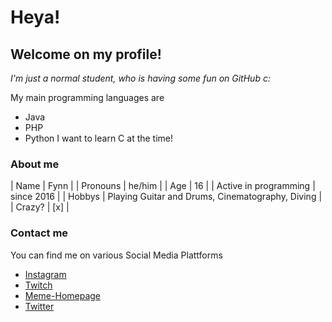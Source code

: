 # Heya!
## Welcome on my profile!
*I'm just a normal student, who is having some fun on GitHub c:*

My main programming languages are
* Java
* PHP
* Python
I want to learn C at the time!


### About me
| Name | Fynn |
| Pronouns | he/him |
| Age | 16 |
| Active in programming | since 2016 |
| Hobbys | Playing Guitar and Drums, Cinematography, Diving |
| Crazy? | [x] |


### Contact me
You can find me on various Social Media Plattforms

* [Instagram](https://instagram.com/testiyyy)
* [Twitch](https://twitch.tv/testiyyy)
* [Meme-Homepage](https://tsg100.tk)
* [Twitter](https://twitter.com/testiyyy)
<!--
**tsg100/tsg100** is a ✨ _special_ ✨ repository because its `README.md` (this file) appears on your GitHub profile.

Here are some ideas to get you started:

- 🔭 I’m currently working on ...
- 🌱 I’m currently learning ...
- 👯 I’m looking to collaborate on ...
- 🤔 I’m looking for help with ...
- 💬 Ask me about ...
- 📫 How to reach me: ...
- 😄 Pronouns: ...
- ⚡ Fun fact: ...
-->
